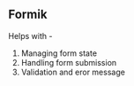 ## Formik
Helps with -  
1. Managing form state
2. Handling form submission
3. Validation and eror message